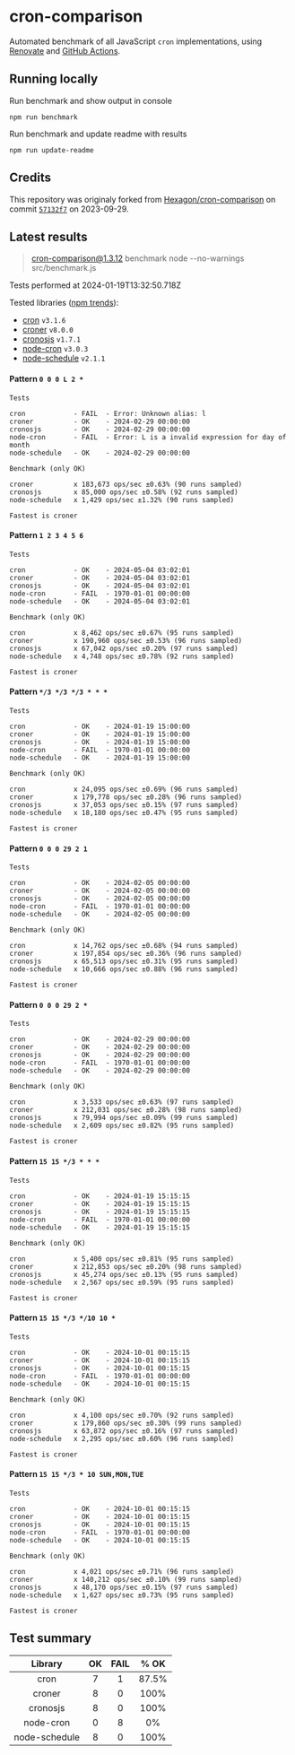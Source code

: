 # cron-comparison

Automated benchmark of all JavaScript `cron` implementations, using [Renovate](https://github.com/renovatebot/renovate) and [GitHub Actions](https://docs.github.com/en/actions).

## Running locally

Run benchmark and show output in console

`npm run benchmark`

Run benchmark and update readme with results

`npm run update-readme`

## Credits

This repository was originaly forked from [Hexagon/cron-comparison](https://github.com/Hexagon/cron-comparison) on commit [`57132f7`](https://github.com/Hexagon/cron-comparison/tree/57132f73323630ac2bc5d1022189b07be08ac773) on 2023-09-29.

## Latest results

> cron-comparison@1.3.12 benchmark
> node --no-warnings src/benchmark.js

Tests performed at 2024-01-19T13:32:50.718Z

Tested libraries ([npm trends](https://npmtrends.com/cron-vs-croner-vs-cronosjs-vs-node-cron-vs-node-schedule)):

- [cron](https://github.com/kelektiv/node-cron) `v3.1.6`
- [croner](https://github.com/hexagon/croner) `v8.0.0`
- [cronosjs](https://github.com/jaclarke/cronosjs) `v1.7.1`
- [node-cron](https://github.com/node-cron/node-cron) `v3.0.3`
- [node-schedule](https://github.com/node-schedule/node-schedule) `v2.1.1`

#### Pattern `0 0 0 L 2 *`

```
Tests

cron            - FAIL  - Error: Unknown alias: l
croner          - OK    - 2024-02-29 00:00:00
cronosjs        - OK    - 2024-02-29 00:00:00
node-cron       - FAIL  - Error: L is a invalid expression for day of month
node-schedule   - OK    - 2024-02-29 00:00:00

Benchmark (only OK)

croner          x 183,673 ops/sec ±0.63% (90 runs sampled)
cronosjs        x 85,000 ops/sec ±0.58% (92 runs sampled)
node-schedule   x 1,429 ops/sec ±1.32% (90 runs sampled)

Fastest is croner
```

#### Pattern `1 2 3 4 5 6`

```
Tests

cron            - OK    - 2024-05-04 03:02:01
croner          - OK    - 2024-05-04 03:02:01
cronosjs        - OK    - 2024-05-04 03:02:01
node-cron       - FAIL  - 1970-01-01 00:00:00
node-schedule   - OK    - 2024-05-04 03:02:01

Benchmark (only OK)

cron            x 8,462 ops/sec ±0.67% (95 runs sampled)
croner          x 190,960 ops/sec ±0.53% (96 runs sampled)
cronosjs        x 67,042 ops/sec ±0.20% (97 runs sampled)
node-schedule   x 4,748 ops/sec ±0.78% (92 runs sampled)

Fastest is croner
```

#### Pattern `*/3 */3 */3 * * *`

```
Tests

cron            - OK    - 2024-01-19 15:00:00
croner          - OK    - 2024-01-19 15:00:00
cronosjs        - OK    - 2024-01-19 15:00:00
node-cron       - FAIL  - 1970-01-01 00:00:00
node-schedule   - OK    - 2024-01-19 15:00:00

Benchmark (only OK)

cron            x 24,095 ops/sec ±0.69% (96 runs sampled)
croner          x 179,778 ops/sec ±0.28% (96 runs sampled)
cronosjs        x 37,053 ops/sec ±0.15% (97 runs sampled)
node-schedule   x 18,180 ops/sec ±0.47% (95 runs sampled)

Fastest is croner
```

#### Pattern `0 0 0 29 2 1`

```
Tests

cron            - OK    - 2024-02-05 00:00:00
croner          - OK    - 2024-02-05 00:00:00
cronosjs        - OK    - 2024-02-05 00:00:00
node-cron       - FAIL  - 1970-01-01 00:00:00
node-schedule   - OK    - 2024-02-05 00:00:00

Benchmark (only OK)

cron            x 14,762 ops/sec ±0.68% (94 runs sampled)
croner          x 197,854 ops/sec ±0.36% (96 runs sampled)
cronosjs        x 65,513 ops/sec ±0.31% (95 runs sampled)
node-schedule   x 10,666 ops/sec ±0.88% (96 runs sampled)

Fastest is croner
```

#### Pattern `0 0 0 29 2 *`

```
Tests

cron            - OK    - 2024-02-29 00:00:00
croner          - OK    - 2024-02-29 00:00:00
cronosjs        - OK    - 2024-02-29 00:00:00
node-cron       - FAIL  - 1970-01-01 00:00:00
node-schedule   - OK    - 2024-02-29 00:00:00

Benchmark (only OK)

cron            x 3,533 ops/sec ±0.63% (97 runs sampled)
croner          x 212,031 ops/sec ±0.28% (98 runs sampled)
cronosjs        x 79,994 ops/sec ±0.09% (99 runs sampled)
node-schedule   x 2,609 ops/sec ±0.82% (95 runs sampled)

Fastest is croner
```

#### Pattern `15 15 */3 * * *`

```
Tests

cron            - OK    - 2024-01-19 15:15:15
croner          - OK    - 2024-01-19 15:15:15
cronosjs        - OK    - 2024-01-19 15:15:15
node-cron       - FAIL  - 1970-01-01 00:00:00
node-schedule   - OK    - 2024-01-19 15:15:15

Benchmark (only OK)

cron            x 5,400 ops/sec ±0.81% (95 runs sampled)
croner          x 212,853 ops/sec ±0.20% (98 runs sampled)
cronosjs        x 45,274 ops/sec ±0.13% (95 runs sampled)
node-schedule   x 2,567 ops/sec ±0.59% (95 runs sampled)

Fastest is croner
```

#### Pattern `15 15 */3 */10 10 *`

```
Tests

cron            - OK    - 2024-10-01 00:15:15
croner          - OK    - 2024-10-01 00:15:15
cronosjs        - OK    - 2024-10-01 00:15:15
node-cron       - FAIL  - 1970-01-01 00:00:00
node-schedule   - OK    - 2024-10-01 00:15:15

Benchmark (only OK)

cron            x 4,100 ops/sec ±0.70% (92 runs sampled)
croner          x 179,860 ops/sec ±0.30% (99 runs sampled)
cronosjs        x 63,872 ops/sec ±0.16% (97 runs sampled)
node-schedule   x 2,295 ops/sec ±0.60% (96 runs sampled)

Fastest is croner
```

#### Pattern `15 15 */3 * 10 SUN,MON,TUE`

```
Tests

cron            - OK    - 2024-10-01 00:15:15
croner          - OK    - 2024-10-01 00:15:15
cronosjs        - OK    - 2024-10-01 00:15:15
node-cron       - FAIL  - 1970-01-01 00:00:00
node-schedule   - OK    - 2024-10-01 00:15:15

Benchmark (only OK)

cron            x 4,021 ops/sec ±0.71% (96 runs sampled)
croner          x 140,212 ops/sec ±0.10% (99 runs sampled)
cronosjs        x 48,170 ops/sec ±0.15% (97 runs sampled)
node-schedule   x 1,627 ops/sec ±0.73% (95 runs sampled)

Fastest is croner
```

## Test summary

|    Library    | OK  | FAIL | % OK  |
| :-----------: | :-: | :--: | :---: |
|     cron      |  7  |  1   | 87.5% |
|    croner     |  8  |  0   | 100%  |
|   cronosjs    |  8  |  0   | 100%  |
|   node-cron   |  0  |  8   |  0%   |
| node-schedule |  8  |  0   | 100%  |
